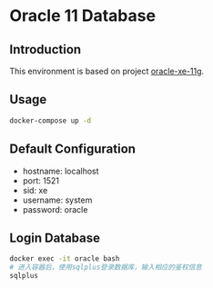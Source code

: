 # Oracle 11 Database

## Introduction

This environment is based on project [oracle-xe-11g](https://hub.docker.com/r/wnameless/oracle-xe-11g-r2).

## Usage

```bash
docker-compose up -d
```

## Default Configuration

- hostname: localhost
- port: 1521
- sid: xe
- username: system
- password: oracle

## Login Database

```bash
docker exec -it oracle bash
# 进入容器后，使用sqlplus登录数据库，输入相应的鉴权信息
sqlplus
```